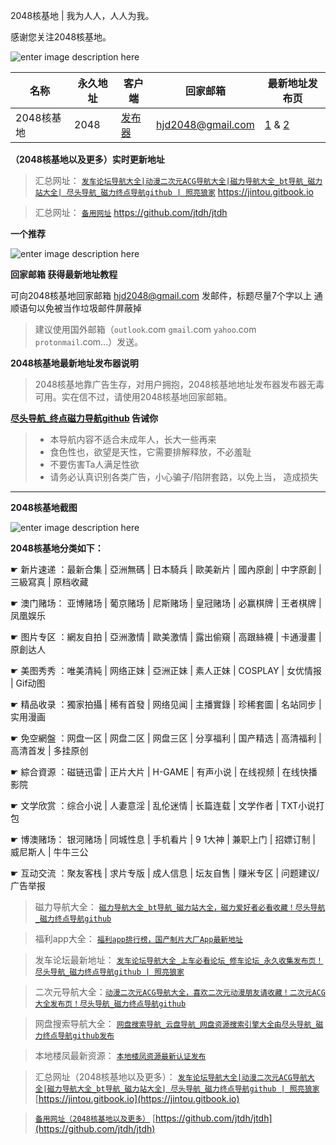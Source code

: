 


2048核基地 | 我为人人，人人为我。  

感谢您关注2048核基地。

![enter image description here](https://img68.pixhost.to/images/29/264952543_logo.png)

 | 名称 | 永久地址 | 客户端 | 回家邮箱 | 最新地址发布页 |
|-----|-----|------|------|------|
|2048核基地| 2048  |[发布器](https://github.com/jtdh/luntan/files/8078873/2048.zip)| hjd2048@gmail.com  |  [1](http://50qc.com:2048/) &  [2](http://26t.net:2048/)

**（2048核基地以及更多）实时更新地址**
>汇总网址： [`发车论坛导航大全|动漫二次元ACG导航大全|磁力导航大全_bt导航_磁力站大全| 尽头导航_磁力终点导航github | 照亮狼家`](https://jintou.gitbook.io)  https://jintou.gitbook.io  

>汇总网址： [`备用网址`](https://github.com/jtdh/jtdh/)  https://github.com/jtdh/jtdh

**一个推荐**

![enter image description here](https://img68.pixhost.to/images/22/264638732_91-app.jpg)

**回家邮箱 获得最新地址教程**

可向2048核基地回家邮箱 hjd2048@gmail.com 发邮件，标题尽量7个字以上 通顺语句以免被当作垃圾邮件屏蔽掉

> 建议使用国外邮箱（`outlook`.com `gmail`.com `yahoo`.com `protonmail`.com...）发送。


**2048核基地最新地址发布器说明**

> 2048核基地靠广告生存，对用户拥抱，2048核基地地址发布器发布器无毒可用。实在信不过，请使用2048核基地回家邮箱。



**[尽头导航_终点磁力导航github](https://jintou.gitbook.io/) 告诫你**
>  - 本导航内容不适合未成年人，长大一些再来
>   - 食色性也，欲望是天性，它需要排解释放，不必羞耻 
>   - 不要伤害Ta人满足性欲 
>   - 请务必认真识别各类广告，小心骗子/陷阱套路，以免上当， 造成损失


***

**2048核基地截图**

![enter image description here](https://img68.pixhost.to/images/29/264952841_2048.jpg)

**2048核基地分类如下：**

☛	新片速递 ：最新合集 | 亞洲無碼 | 日本騎兵 | 歐美新片 | 國內原創 | 中字原創 | 三級寫真 | 原档收藏

☛	澳门赌场： 亚博赌场 | 葡京赌场 | 尼斯赌场 | 皇冠赌场 | 必赢棋牌 | 王者棋牌 | 凤凰娱乐

☛	图片专区 ：網友自拍 | 亞洲激情 | 歐美激情 | 露出偷窺 | 高跟絲襪 | 卡通漫畫 | 原創达人

☛	美图秀秀 ：唯美清純 | 网络正妹 | 亞洲正妹 | 素人正妹 | COSPLAY | 女优情报 | Gif动图

☛	精品收录 ：獨家拍攝 | 稀有首發 | 网络见闻 | 主播實錄 | 珍稀套圖 | 名站同步 | 实用漫画

☛	免空網盤 ：网盘一区 | 网盘二区 | 网盘三区 | 分享福利 | 国产精选 | 高清福利 | 高清首发 | 多挂原创

☛	綜合資源 ：磁链迅雷 | 正片大片 | H-GAME | 有声小说 | 在线视频 | 在线快播影院

☛	文学欣赏 ：综合小说 | 人妻意淫 | 乱伦迷情 | 长篇连载 | 文学作者 | TXT小说打包

☛	博澳赌场： 银河赌场 | 同城性息 | 手机看片 | 9 1大神 | 兼职上门 | 招嫖订制 | 威尼斯人 | 牛牛三公

☛	互动交流 ：聚友客栈 | 求片专版 | 成人信息 | 坛友自售 | 赚米专区 | 问题建议/广告举报


>磁力导航大全： [`磁力导航大全_bt导航_磁力站大全，磁力爱好者必看收藏！尽头导航_磁力终点导航github`](https://github.com/jtdh/cili/wiki)

> 福利app大全： [`福利app排行榜，国产制片大厂App最新地址`](https://github.com/jtdh/app/wiki)

>发车论坛最新地址： [`发车论坛导航大全_上车必看论坛_修车论坛_永久收集发布页！尽头导航_磁力终点导航github | 照亮狼家`](https://github.com/jtdh/luntan/wiki)

> 二次元导航大全：[`动漫二次元ACG导航大全，喜欢二次元动漫朋友请收藏！二次元ACG大全发布页！尽头导航_磁力终点导航github`](https://github.com/jtdh/dongman/wiki)

>网盘搜索导航大全： [`网盘搜索导航_云盘导航_网盘资源搜索引擎大全由尽头导航_磁力终点导航github发布`](https://github.com/jtdh/wangpan/wiki)

>本地楼凤最新资源： [`本地楼凤资源最新认证发布`](https://github.com/jtdh/loufeng/wiki)

>汇总网址（2048核基地以及更多）： [`发车论坛导航大全|动漫二次元ACG导航大全|磁力导航大全_bt导航_磁力站大全| 尽头导航_磁力终点导航github | 照亮狼家`](https://jintou.gitbook.io/)  [https://jintou.gitbook.io](https://jintou.gitbook.io)

>[`备用网址（2048核基地以及更多）`](https://github.com/jtdh/jtdh)  [https://github.com/jtdh/jtdh](https://github.com/jtdh/jtdh)
